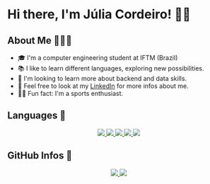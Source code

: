 # Hi there, I'm Júlia Cordeiro! 👋🏻

## About Me 👩🏻‍💻

- 🎓 I'm a computer engineering student at IFTM (Brazil)
- 📚 I like to learn different languages, exploring new possibilities.
- 🌱 I'm looking to learn more about backend and data skills.
- 📑 Feel free to look at my [LinkedIn](https://www.linkedin.com/in/juliacordeirosilva/) for more infos about me.
- 💪🏻 Fun fact: I'm a sports enthusiast.

## Languages 🔧
<p align="center">
<a href="https://rubyonrails.org/">
  <img src="https://img.shields.io/badge/|-Ruby on Rails-d30001?style=flat&logo=ruby-on-rails&logoColor=d30001"/>
</a>
<a href="https://www.javascript.com/">
  <img src="https://img.shields.io/badge/|-Javascript-fcdc00?style=flat&logo=javascript&logoColor=fcdc00"/>
</a>
<a href="https://nodejs.org/en/">
  <img src="https://img.shields.io/badge/|-Node.JS-026e00?style=flat&logo=node.js&logoColor=73aa62"/>
</a>
<a href="https://www.python.org/">
  <img src="https://img.shields.io/badge/|-Python-3e7bac?style=flat&logo=python&logoColor=3e7bac"/>
</a>
<a href="https://www.java.com/pt-BR/">
  <img src="https://img.shields.io/badge/|-Java-d00000?style=flat&logo=java&logoColor=d00000"/>
</a>
</p>

## GitHub Infos 🔎
<p align="center">
<a href="https://github.com/JuliaCordeiro">
  <img src="https://github-readme-stats.vercel.app/api/top-langs/?username=JuliaCordeiro&theme=radical&layout=compact" />
</a>
<a href="https://github.com/JuliaCordeiro">
  <img src="https://github-readme-stats.vercel.app/api?username=JuliaCordeiro&count_private=true&include_all_commits=true&hide=issues,contribs&theme=radical" />
</a>
</p>